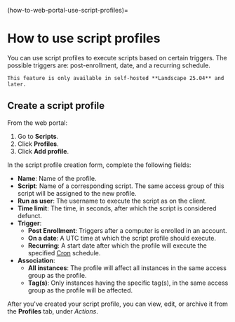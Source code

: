 (how-to-web-portal-use-script-profiles)=
# How to use script profiles

You can use script profiles to execute scripts based on certain triggers.
The possible triggers are: post-enrollment, date, and a recurring schedule.

```{note}
This feature is only available in self-hosted **Landscape 25.04** and later.
```

## Create a script profile

From the web portal:

1. Go to **Scripts**.
2. Click **Profiles**.
3. Click **Add profile**.

In the script profile creation form, complete the following fields:

- **Name**: Name of the profile.
- **Script**: Name of a corresponding script.
The same access group of this script will be assigned to the new profile.
- **Run as user**: The username to execute the script as on the client.
- **Time limit**: The time, in seconds, after which the script is considered defunct.
- **Trigger**:
    - **Post Enrollment**: Triggers after a computer is enrolled in an account.
    - **On a date**: A UTC time at which the script profile should execute.
    - **Recurring**: A start date after which the profile will execute the specified [Cron](https://en.wikipedia.org/wiki/Cron) schedule.
- **Association**:
    - **All instances**: The profile will affect all instances in the same access group as the profile.
    - **Tag(s)**: Only instances having the specific tag(s), in the same access group as the profile will be affected.

After you've created your script profile, you can view, edit, or archive it from the **Profiles** tab, under *Actions*.
